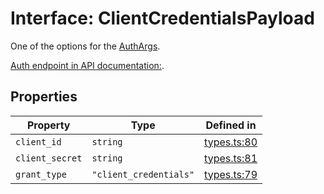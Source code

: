 # Interface: ClientCredentialsPayload

One of the options for the [AuthArgs](/docs/packages/sdk/type-aliases/AuthArgs.md).

[Auth endpoint in API documentation:](https://monerium.dev/api-docs#operation/auth).

## Properties

| Property | Type | Defined in |
| ------ | ------ | ------ |
| `client_id` | `string` | [types.ts:80](https://github.com/monerium/js-monorepo/blob/main/packages/sdk/src/types.ts#L80) |
| `client_secret` | `string` | [types.ts:81](https://github.com/monerium/js-monorepo/blob/main/packages/sdk/src/types.ts#L81) |
| `grant_type` | `"client_credentials"` | [types.ts:79](https://github.com/monerium/js-monorepo/blob/main/packages/sdk/src/types.ts#L79) |
